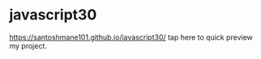 # javascript30
https://santoshmane101.github.io/javascript30/ tap here to quick preview my project.
